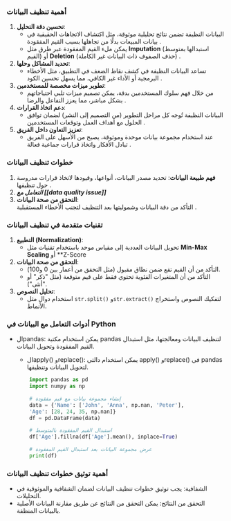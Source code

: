 ### أهمية تنظيف البيانات
1.  **تحسين دقة التحليل**:  
	-  البيانات النظيفة تضمن نتائج تحليلية موثوقة، مثل اكتشاف الاتجاهات الحقيقية في بيانات المبيعات بدلًا من تجاهلها بسبب القيم المفقودة .  
	- يمكن ملء القيم المفقودة عبر طرق مثل **Imputation** (استبدالها بمتوسط القيم) أو **Deletion** (حذف الصفوف ذات البيانات غير الكاملة) .  
2.  **تحديد المشاكل وحلها**:  
	- تساعد البيانات النظيفة في كشف نقاط الضعف في التطبيق، مثل الأخطاء البرمجية أو الأداء غير الكافي، مما يسهل تحسين الكود .  
3.  **تطوير ميزات مخصصة للمستخدمين**:  
	- من خلال فهم سلوك المستخدمين بدقة، يمكن تصميم ميزات تلبي احتياجاتهم بشكل مباشر، مما يعزز التفاعل والرضا .  
4.  **دعم اتخاذ القرارات**:  
	- البيانات النظيفة تُوجه كل مراحل التطوير (من التصميم إلى النشر) لضمان توافق الحلول مع أهداف العمل وتوقعات المستخدمين .  
5.  **تعزيز التعاون داخل الفريق**:  
	- عند استخدام مجموعة بيانات موحدة وموثوقة، يصبح من الأسهل على الفريق تبادل الأفكار واتخاذ قرارات جماعية فعالة .  
### خطوات تنظيف البيانات  
1.  **فهم طبيعة البيانات**:   تحديد مصدر البيانات، أنواعها، وقيودها لاتخاذ قرارات مدروسة حول تنظيفها .  
2. ***التعامل مع [[data quality issue]]***
3. **التحقق من صحة البيانات**:  
	التأكد من دقة البيانات وشموليتها بعد التنظيف لتجنب الأخطاء المستقبلية .  

### تقنيات متقدمة في تنظيف البيانات  
1. **التطبيع (Normalization)**:  
	- تحويل البيانات العددية إلى مقياس موحد باستخدام تقنيات مثل **Min-Max Scaling** أو **Z-Score 
2. **التحقق من صحة البيانات**:  
	- التأكد من أن القيم تقع ضمن نطاق مقبول (مثل التحقق من أعمار بين 0 و100).  
	- التأكد من أن المتغيرات الفئوية تحتوي فقط على قيم متوقعة (مثل "ذكر" أو "أنثى").  
3. **تحليل النصوص**:  
	- استخدام دوال مثل `str.split()` و`str.extract()` لتفكيك النصوص واستخراج الأنماط.  
     
### أدوات التعامل مع البيانات في Python
- الpandas: يمكن استخدام مكتبة pandas لتنظيف البيانات ومعالجتها، مثل استبدال القيم المفقودة وتحويل البيانات.
	- الapply() وreplace(): يمكن استخدام دالتي apply() وreplace() في pandas لتحويل البيانات وتنظيفها.


	```python
		import pandas as pd
		import numpy as np

		# إنشاء مجموعة بيانات مع قيم مفقودة
		data = {'Name': ['John', 'Anna', np.nan, 'Peter'],
		'Age': [28, 24, 35, np.nan]}
		df = pd.DataFrame(data)

		# استبدال القيم المفقودة بالمتوسط
		df['Age'].fillna(df['Age'].mean(), inplace=True)

		# عرض مجموعة البيانات بعد استبدال القيم المفقودة
		print(df)
	```
### أهمية توثيق خطوات تنظيف البيانات
- الشفافية: يجب توثيق خطوات تنظيف البيانات لضمان الشفافية والموثوقية في التحليلات.
- التحقق من النتائج: يمكن التحقق من النتائج عن طريق مقارنة البيانات الأصلية بالبيانات المنظفة.

